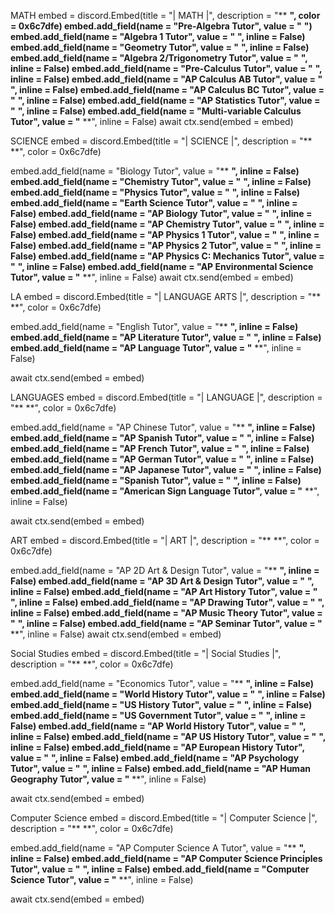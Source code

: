 MATH
embed = discord.Embed(title = "|  MATH  |", description = "** **", color = 0x6c7dfe)
embed.add_field(name = "Pre-Algebra Tutor", value = "** **")
embed.add_field(name = "Algebra 1 Tutor", value = "** **", inline = False)
embed.add_field(name = "Geometry Tutor", value = "** **", inline = False)
embed.add_field(name = "Algebra 2/Trigonometry Tutor", value = "** **", inline = False)
embed.add_field(name = "Pre-Calculus Tutor", value = "** **", inline = False)
embed.add_field(name = "AP Calculus AB Tutor", value = "** **", inline = False)
embed.add_field(name = "AP Calculus BC Tutor", value = "** **", inline = False)
embed.add_field(name = "AP Statistics Tutor", value = "** **", inline = False)
embed.add_field(name = "Multi-variable Calculus Tutor", value = "** **", inline = False)
await ctx.send(embed = embed)

SCIENCE
embed = discord.Embed(title = "|  SCIENCE  |", description = "** **", color = 0x6c7dfe)

embed.add_field(name = "Biology Tutor", value = "** **", inline = False)
embed.add_field(name = "Chemistry Tutor", value = "** **", inline = False)
embed.add_field(name = "Physics Tutor", value = "** **", inline = False)
embed.add_field(name = "Earth Science Tutor", value = "** **", inline = False)
embed.add_field(name = "AP Biology Tutor", value = "** **", inline = False)
embed.add_field(name = "AP Chemistry Tutor", value = "** **", inline = False)
embed.add_field(name = "AP Physics 1 Tutor", value = "** **", inline = False)
embed.add_field(name = "AP Physics 2 Tutor", value = "** **", inline = False)
embed.add_field(name = "AP Physics C: Mechanics Tutor", value = "** **", inline = False)
embed.add_field(name = "AP Environmental Science Tutor", value = "** **", inline = False)
await ctx.send(embed = embed)

LA
embed = discord.Embed(title = "|  LANGUAGE ARTS  |", description = "** **", color = 0x6c7dfe)

embed.add_field(name = "English Tutor", value = "** **", inline = False)
embed.add_field(name = "AP Literature Tutor", value = "** **", inline = False)
embed.add_field(name = "AP Language Tutor", value = "** **", inline = False)

await ctx.send(embed = embed)

LANGUAGES
embed = discord.Embed(title = "|  LANGUAGE  |", description = "** **", color = 0x6c7dfe)

embed.add_field(name = "AP Chinese Tutor", value = "** **", inline = False)
embed.add_field(name = "AP Spanish Tutor", value = "** **", inline = False)
embed.add_field(name = "AP French Tutor", value = "** **", inline = False)
embed.add_field(name = "AP German Tutor", value = "** **", inline = False)
embed.add_field(name = "AP Japanese Tutor", value = "** **", inline = False)
embed.add_field(name = "Spanish Tutor", value = "** **", inline = False)
embed.add_field(name = "American Sign Language Tutor", value = "** **", inline = False)

await ctx.send(embed = embed)

ART
embed = discord.Embed(title = "|  ART  |", description = "** **", color = 0x6c7dfe)

embed.add_field(name = "AP 2D Art & Design Tutor", value = "** **", inline = False)
embed.add_field(name = "AP 3D Art & Design Tutor", value = "** **", inline = False)
embed.add_field(name = "AP Art History Tutor", value = "** **", inline = False)
embed.add_field(name = "AP Drawing Tutor", value = "** **", inline = False)
embed.add_field(name = "AP Music Theory Tutor", value = "** **", inline = False)
embed.add_field(name = "AP Seminar Tutor", value = "** **", inline = False)
await ctx.send(embed = embed)

Social Studies
embed = discord.Embed(title = "|  Social Studies  |", description = "** **", color = 0x6c7dfe)

embed.add_field(name = "Economics Tutor", value = "** **", inline = False)
embed.add_field(name = "World History Tutor", value = "** **", inline = False)
embed.add_field(name = "US History Tutor", value = "** **", inline = False)
embed.add_field(name = "US Government Tutor", value = "** **", inline = False)
embed.add_field(name = "AP World History Tutor", value = "** **", inline = False)
embed.add_field(name = "AP US History Tutor", value = "** **", inline = False)
embed.add_field(name = "AP European History Tutor", value = "** **", inline = False)
embed.add_field(name = "AP Psychology Tutor", value = "** **", inline = False)
embed.add_field(name = "AP Human Geography Tutor", value = "** **", inline = False)

await ctx.send(embed = embed)

Computer Science
embed = discord.Embed(title = "|  Computer Science  |", description = "** **", color = 0x6c7dfe)

embed.add_field(name = "AP Computer Science A Tutor", value = "** **", inline = False)
embed.add_field(name = "AP Computer Science Principles Tutor", value = "** **", inline = False)
embed.add_field(name = "Computer Science Tutor", value = "** **", inline = False)

await ctx.send(embed = embed)